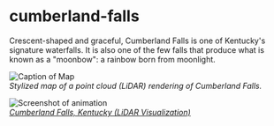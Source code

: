 # cumberland-falls
Crescent-shaped and graceful, Cumberland Falls is one of Kentucky's signature waterfalls. It is also one of the few falls that produce what is known as a "moonbow": a rainbow born from moonlight.

![Caption of Map](map.jpg)     
*Stylized map of a point cloud (LiDAR) rendering of Cumberland Falls.*

![Screenshot of animation](animation.jpg)     
*[Cumberland Falls, Kentucky (LiDAR Visualization)](https://youtu.be/3kNxE7Cw_sk)*
